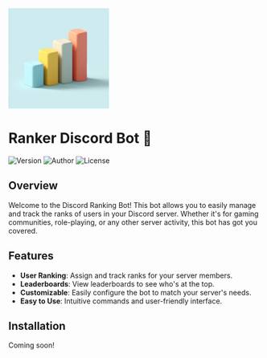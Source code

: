 <img src="https://github.com/StentricRanked/Ranker/blob/main/src/img/logo.jpg?raw=true" alt="Discord Ranking Bot Logo" width="200">

# Ranker Discord Bot 🚀

![Version](https://img.shields.io/badge/version-1.0.0-brightgreen)
![Author](https://img.shields.io/badge/authors-Fighter%2C%20Ephraim%20Kreighbaum%2C%20Seni38-blue)
![License](https://img.shields.io/badge/license-MIT-red)

## Overview

Welcome to the Discord Ranking Bot! This bot allows you to easily manage and track the ranks of users in your Discord server. Whether it's for gaming communities, role-playing, or any other server activity, this bot has got you covered.

## Features

- **User Ranking**: Assign and track ranks for your server members.
- **Leaderboards**: View leaderboards to see who's at the top.
- **Customizable**: Easily configure the bot to match your server's needs.
- **Easy to Use**: Intuitive commands and user-friendly interface.

## Installation

Coming soon!
